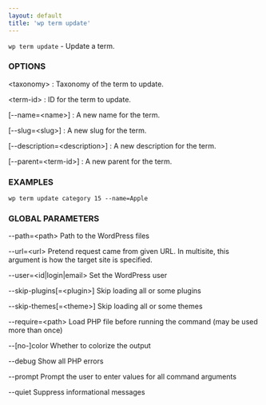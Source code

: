 ```yaml
---
layout: default
title: 'wp term update'
---
```


`wp term update` - Update a term.

### OPTIONS

&lt;taxonomy&gt;
: Taxonomy of the term to update.

&lt;term-id&gt;
: ID for the term to update.

[\--name=&lt;name&gt;]
: A new name for the term.

[\--slug=&lt;slug&gt;]
: A new slug for the term.

[\--description=&lt;description&gt;]
: A new description for the term.

[\--parent=&lt;term-id&gt;]
: A new parent for the term.

### EXAMPLES

    wp term update category 15 --name=Apple

### GLOBAL PARAMETERS

  \--path=&lt;path&gt;
      Path to the WordPress files

  \--url=&lt;url&gt;
      Pretend request came from given URL. In multisite, this argument is how the target site is specified.

  \--user=&lt;id|login|email&gt;
      Set the WordPress user

  \--skip-plugins[=&lt;plugin&gt;]
      Skip loading all or some plugins

  \--skip-themes[=&lt;theme&gt;]
      Skip loading all or some themes

  \--require=&lt;path&gt;
      Load PHP file before running the command (may be used more than once)

  \--[no-]color
      Whether to colorize the output

  \--debug
      Show all PHP errors

  \--prompt
      Prompt the user to enter values for all command arguments

  \--quiet
      Suppress informational messages



